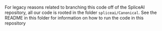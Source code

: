 For legacy reasons related to branching this code off of the SpliceAI repository, all our code is rooted in the folder `spliceai/Canonical`. See the README in this folder for information on how to run the code in this repository
